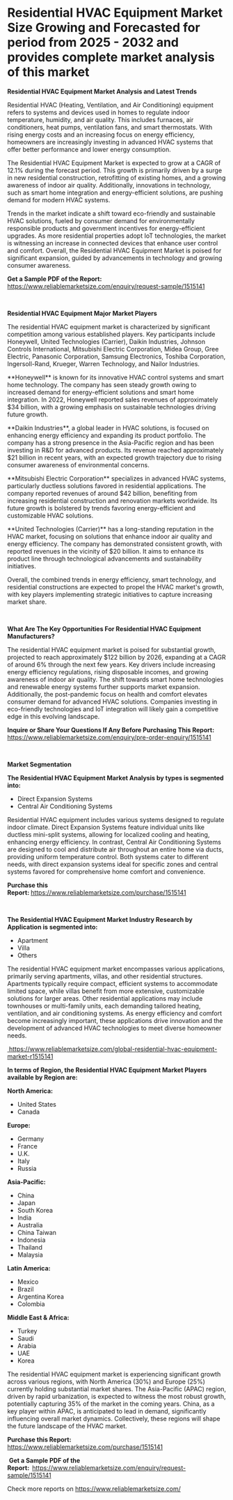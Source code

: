<p><h1>Residential HVAC Equipment Market Size Growing and Forecasted for period from 2025 - 2032 and provides complete market analysis of this market</h1></p><p><strong>Residential HVAC Equipment Market Analysis and Latest Trends</strong></p>
<p><p>Residential HVAC (Heating, Ventilation, and Air Conditioning) equipment refers to systems and devices used in homes to regulate indoor temperature, humidity, and air quality. This includes furnaces, air conditioners, heat pumps, ventilation fans, and smart thermostats. With rising energy costs and an increasing focus on energy efficiency, homeowners are increasingly investing in advanced HVAC systems that offer better performance and lower energy consumption.</p><p>The Residential HVAC Equipment Market is expected to grow at a CAGR of 12.1% during the forecast period. This growth is primarily driven by a surge in new residential construction, retrofitting of existing homes, and a growing awareness of indoor air quality. Additionally, innovations in technology, such as smart home integration and energy-efficient solutions, are pushing demand for modern HVAC systems. </p><p>Trends in the market indicate a shift toward eco-friendly and sustainable HVAC solutions, fueled by consumer demand for environmentally responsible products and government incentives for energy-efficient upgrades. As more residential properties adopt IoT technologies, the market is witnessing an increase in connected devices that enhance user control and comfort. Overall, the Residential HVAC Equipment Market is poised for significant expansion, guided by advancements in technology and growing consumer awareness.</p></p>
<p><strong>Get a Sample PDF of the Report:&nbsp;</strong> <a href="https://www.reliablemarketsize.com/enquiry/request-sample/1515141?utm_campaign=1885&utm_medium=2&utm_source=Github&utm_content=ia&utm_term=20022025&utm_id=residential-hvac-equipment">https://www.reliablemarketsize.com/enquiry/request-sample/1515141</a></p>
<p>&nbsp;</p>
<p><strong>Residential HVAC Equipment Major Market Players</strong></p>
<p><p>The residential HVAC equipment market is characterized by significant competition among various established players. Key participants include Honeywell, United Technologies (Carrier), Daikin Industries, Johnson Controls International, Mitsubishi Electric Corporation, Midea Group, Gree Electric, Panasonic Corporation, Samsung Electronics, Toshiba Corporation, Ingersoll-Rand, Krueger, Warren Technology, and Nailor Industries.</p><p>**Honeywell** is known for its innovative HVAC control systems and smart home technology. The company has seen steady growth owing to increased demand for energy-efficient solutions and smart home integration. In 2022, Honeywell reported sales revenues of approximately $34 billion, with a growing emphasis on sustainable technologies driving future growth.</p><p>**Daikin Industries**, a global leader in HVAC solutions, is focused on enhancing energy efficiency and expanding its product portfolio. The company has a strong presence in the Asia-Pacific region and has been investing in R&D for advanced products. Its revenue reached approximately $21 billion in recent years, with an expected growth trajectory due to rising consumer awareness of environmental concerns.</p><p>**Mitsubishi Electric Corporation** specializes in advanced HVAC systems, particularly ductless solutions favored in residential applications. The company reported revenues of around $42 billion, benefiting from increasing residential construction and renovation markets worldwide. Its future growth is bolstered by trends favoring energy-efficient and customizable HVAC solutions.</p><p>**United Technologies (Carrier)** has a long-standing reputation in the HVAC market, focusing on solutions that enhance indoor air quality and energy efficiency. The company has demonstrated consistent growth, with reported revenues in the vicinity of $20 billion. It aims to enhance its product line through technological advancements and sustainability initiatives.</p><p>Overall, the combined trends in energy efficiency, smart technology, and residential constructions are expected to propel the HVAC market's growth, with key players implementing strategic initiatives to capture increasing market share.</p></p>
<p>&nbsp;</p>
<p><strong>What Are The Key Opportunities For Residential HVAC Equipment Manufacturers?</strong></p>
<p><p>The residential HVAC equipment market is poised for substantial growth, projected to reach approximately $122 billion by 2026, expanding at a CAGR of around 6% through the next few years. Key drivers include increasing energy efficiency regulations, rising disposable incomes, and growing awareness of indoor air quality. The shift towards smart home technologies and renewable energy systems further supports market expansion. Additionally, the post-pandemic focus on health and comfort elevates consumer demand for advanced HVAC solutions. Companies investing in eco-friendly technologies and IoT integration will likely gain a competitive edge in this evolving landscape.</p></p>
<p><strong>Inquire or Share Your Questions If Any Before Purchasing This Report:</strong> <a href="https://www.reliablemarketsize.com/enquiry/pre-order-enquiry/1515141?utm_campaign=1885&utm_medium=2&utm_source=Github&utm_content=ia&utm_term=20022025&utm_id=residential-hvac-equipment">https://www.reliablemarketsize.com/enquiry/pre-order-enquiry/1515141</a></p>
<p>&nbsp;</p>
<p><strong>Market Segmentation</strong></p>
<p><strong>The Residential HVAC Equipment Market Analysis by types is segmented into:</strong></p>
<p><ul><li>Direct Expansion Systems</li><li>Central Air Conditioning Systems</li></ul></p>
<p><p>Residential HVAC equipment includes various systems designed to regulate indoor climate. Direct Expansion Systems feature individual units like ductless mini-split systems, allowing for localized cooling and heating, enhancing energy efficiency. In contrast, Central Air Conditioning Systems are designed to cool and distribute air throughout an entire home via ducts, providing uniform temperature control. Both systems cater to different needs, with direct expansion systems ideal for specific zones and central systems favored for comprehensive home comfort and convenience.</p></p>
<p><strong>Purchase this Report:&nbsp;</strong><a href="https://www.reliablemarketsize.com/purchase/1515141?utm_campaign=1885&utm_medium=2&utm_source=Github&utm_content=ia&utm_term=20022025&utm_id=residential-hvac-equipment">https://www.reliablemarketsize.com/purchase/1515141</a></p>
<p>&nbsp;</p>
<p><strong>The Residential HVAC Equipment Market Industry Research by Application is segmented into:</strong></p>
<p><ul><li>Apartment</li><li>Villa</li><li>Others</li></ul></p>
<p><p>The residential HVAC equipment market encompasses various applications, primarily serving apartments, villas, and other residential structures. Apartments typically require compact, efficient systems to accommodate limited space, while villas benefit from more extensive, customizable solutions for larger areas. Other residential applications may include townhouses or multi-family units, each demanding tailored heating, ventilation, and air conditioning systems. As energy efficiency and comfort become increasingly important, these applications drive innovation and the development of advanced HVAC technologies to meet diverse homeowner needs.</p></p>
<p><a href="https://www.reliablemarketsize.com/global-residential-hvac-equipment-market-r1515141?utm_campaign=1885&utm_medium=2&utm_source=Github&utm_content=ia&utm_term=20022025&utm_id=residential-hvac-equipment">&nbsp;https://www.reliablemarketsize.com/global-residential-hvac-equipment-market-r1515141</a></p>
<p><strong>In terms of Region, the Residential HVAC Equipment Market Players available by Region are:</strong></p>
<p>
    <p> <strong> North America: </strong>
        <ul>
            <li>United States</li>
            <li>Canada</li>
        </ul>
        </p> 
    <p> <strong> Europe: </strong>
        <ul>
            <li>Germany</li>
            <li>France</li>
            <li>U.K.</li>
            <li>Italy</li>
            <li>Russia</li>
        </ul>
        </p> 
    <p> <strong> Asia-Pacific: </strong>
        <ul>
            <li>China</li>
            <li>Japan</li>
            <li>South Korea</li>
            <li>India</li>
            <li>Australia</li>
            <li>China Taiwan</li>
            <li>Indonesia</li>
            <li>Thailand</li>
            <li>Malaysia</li>
        </ul>
        </p> 
    <p> <strong> Latin America: </strong>
        <ul>
            <li>Mexico</li>
            <li>Brazil</li>
            <li>Argentina Korea</li>
            <li>Colombia</li>
        </ul>
        </p> 
    <p> <strong> Middle East & Africa: </strong>
        <ul>
            <li>Turkey</li>
            <li>Saudi</li>
            <li>Arabia</li>
            <li>UAE</li>
            <li>Korea</li>
        </ul>
    </p>
    </p>
<p><p>The residential HVAC equipment market is experiencing significant growth across various regions, with North America (30%) and Europe (25%) currently holding substantial market shares. The Asia-Pacific (APAC) region, driven by rapid urbanization, is expected to witness the most robust growth, potentially capturing 35% of the market in the coming years. China, as a key player within APAC, is anticipated to lead in demand, significantly influencing overall market dynamics. Collectively, these regions will shape the future landscape of the HVAC market.</p></p>
<p><strong>Purchase this Report: </strong><a href="https://www.reliablemarketsize.com/purchase/1515141?utm_campaign=1885&utm_medium=2&utm_source=Github&utm_content=ia&utm_term=20022025&utm_id=residential-hvac-equipment">https://www.reliablemarketsize.com/purchase/1515141</a></p>
<p>&nbsp;<strong>Get a Sample PDF of the Report:&nbsp;&nbsp;</strong><a href="https://www.reliablemarketsize.com/enquiry/request-sample/1515141?utm_campaign=1885&utm_medium=2&utm_source=Github&utm_content=ia&utm_term=20022025&utm_id=residential-hvac-equipment">https://www.reliablemarketsize.com/enquiry/request-sample/1515141</a></p>
<p><strong></strong></p>
<p>Check more reports on <a href="https://www.reliablemarketsize.com/?utm_campaign=1885&utm_medium=2&utm_source=Github&utm_content=ia&utm_term=20022025&utm_id=residential-hvac-equipment">https://www.reliablemarketsize.com/</a></p>